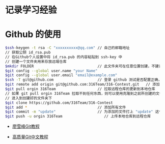 # 记录学习经验

# Github 的使用

```bash
$ssh-keygen -t rsa -C "xxxxxxxxxx@qq.com" // 自己的邮箱地址
// 获取公钥 id_rsa.pub
// 在Github个人设置中将 id_rsa.pub 的内容粘贴到 ssh-key 中
// 创建一个文件夹用来存放远端仓库
$mkdir FOLDER                             // 此文件夹可在任意位置创建，不建议放在 C 盘
$git config --global user.name "your Name"
$git config --global user.email "email@example.com"
$ssh -T git@github.com                    // 登录 github 测试是否配置正确，正确的提示 successful
$git remote add origin git@github.com:316Team/316-Contest.git	// 添加远程仓库
$git pull orgin 316Team                   // 拉取远程仓库的更新到本地仓库
// 如果 git pull orgin 316Team 拉取不到任何东西，则可以使用克隆到之前所创建的文件夹下
// 进入到创建好的文件夹下
$git clone https://github.com/316Team/316-Contest
$git add *                                // 添加所有文件
$git commit -m "update"                   // 为添加的文件打上 "update" 这个标签
$git push -u orgin 316Team                   // 上传本地仓库到远程仓库
```

- [廖雪峰Git教程](http://www.liaoxuefeng.com/wiki/0013739516305929606dd18361248578c67b8067c8c017b000)

- [高质量Git中文教程](https://github.com/geeeeeeeeek/git-recipes/wiki)
